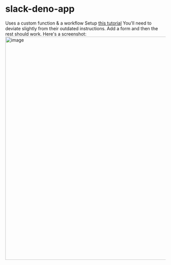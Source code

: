 # slack-deno-app
Uses a custom function &amp; a workflow
Setup [this tutorial](https://api.slack.com/tutorials/tracks/wfb-function#next)
You'll need to deviate slightly from their outdated instructions. Add a form and then the rest should work. Here's a screenshot:
<img width="698" alt="image" src="https://github.com/aaronhmiller/slack-deno-app/assets/223486/25ef391d-1634-49c3-a162-b4c45ff7b51e">
